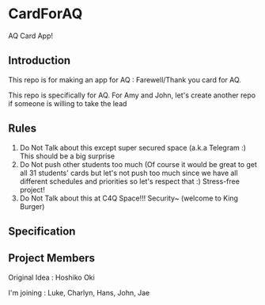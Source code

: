 # CardForAQ
AQ Card App!

## Introduction

This repo is for making an app for AQ : Farewell/Thank you card for AQ.

This repo is specifically for AQ. For Amy and John, let's create another repo if someone is willing to take the lead

## Rules

1. Do Not Talk about this except super secured space (a.k.a Telegram :) This should be a big surprise
2. Do Not push other students too much (Of course it would be great to get all 31 students' cards but let's not push too much since we have all different schedules and priorities so let's respect that :) Stress-free project!
3. Do Not Talk about this at C4Q Space!!! Security~ (welcome to King Burger)


## Specification

## Project Members

Original Idea : Hoshiko Oki

I'm joining : Luke, Charlyn, Hans, John, Jae

